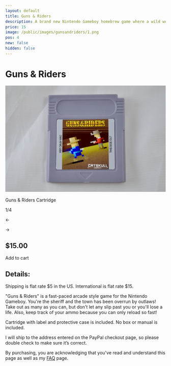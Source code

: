 ```yaml
---
layout: default
title: Guns & Riders
description: A brand new Nintendo Gameboy homebrew game where a wild west sheriff must take out all the outlaws!
price: 15
image: /public/images/gunsandriders/1.png
pos: 4
new: false
hidden: false
---
```

# Guns & Riders

<div class="gallery">
	<img src="/public/images/gunsandriders/1.png" alt="Guns & Riders Cartridge" id="gallery_image" onclick="cycle(1); return false;">
	<p id="gallery_subtitle">Guns & Riders Cartridge</p>
	<p id="gallery_pos_text">1/4</p>
	<div id="gallery_nav">
		<p id="gallery_nav_left" onclick="cycle(0); return false;">←</p>
		<p id="gallery_nav_right" onclick="cycle(1); return false;">→</p>
	</div>
</div>

## $15.00

<form id="paypal" target="paypal" action="https://www.paypal.com/cgi-bin/webscr" method="post">
<input type="hidden" name="cmd" value="_s-xclick">
<input type="hidden" name="hosted_button_id" value="T5CE2895S98K6">
</form>


<div class="addToCart noselect" onclick="addToCart()">
  Add to cart
</div>

## Details:

Shipping is flat rate $5 in the US. International is flat rate $15.

"Guns & Riders" is a fast-paced arcade style game for the Nintendo Gameboy. You're the sheriff and the town has been overrun by outlaws! Take out as many as you can, but don't let any slip past you or you'll lose a life. Also, keep track of your ammo because you can only reload so fast!

Cartridge with label and protective case is included. No box or manual is included.

I will ship to the address entered on the PayPal checkout page, so please double check to make sure it’s correct.

By purchasing, you are acknowledging that you've read and understand this page as well as my [FAQ](/faq) page.

<script src="{{ site.baseurl }}public/js/gunsandridersgallery.js"></script>
